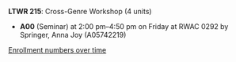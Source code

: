 **LTWR 215**: Cross-Genre Workshop (4 units)

- **A00** (Seminar) at 2:00 pm–4:50 pm on Friday at RWAC 0292 by Springer, Anna Joy (A05742219)

[Enrollment numbers over time](./LTWR215.tsv)
